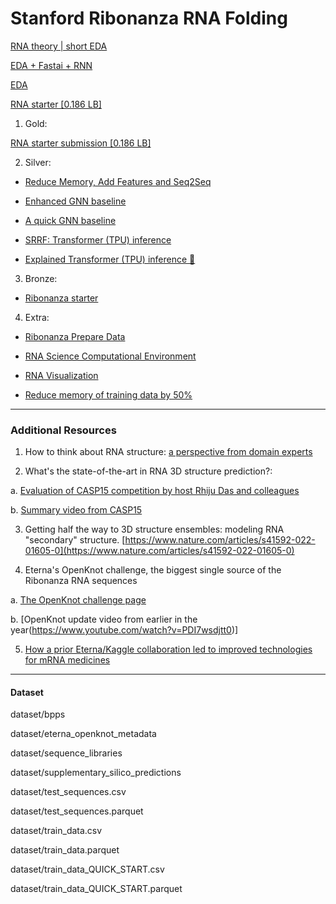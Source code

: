 # Stanford Ribonanza RNA Folding

[RNA theory | short EDA](https://www.kaggle.com/code/rafiko1/standford-ribonanza-rna-theory-short-eda#notebook-container)

[EDA + Fastai + RNN](https://www.kaggle.com/code/wrecked22/starters-eda-fastai-rnn)

[EDA](https://www.kaggle.com/code/alexandervc/ribonanza-1-eda)

[RNA starter [0.186 LB]](https://www.kaggle.com/code/iafoss/rna-starter-0-186-lb)

1. Gold:

[RNA starter submission [0.186 LB]](https://www.kaggle.com/code/iafoss/rna-starter-submission-0-186-lb)

2. Silver:

- [Reduce Memory, Add Features and Seq2Seq](https://www.kaggle.com/code/umar47/rna-folding-reduce-memory-add-features-seq2seq)

- [Enhanced GNN baseline](https://www.kaggle.com/code/zulqarnainali/enhanced-gnn-baseline)

- [A quick GNN baseline](https://www.kaggle.com/code/fnands/a-quick-gnn-baseline)

- [SRRF: Transformer (TPU) inference](https://www.kaggle.com/code/shlomoron/srrf-transformer-tpu-inference)

- [Explained Transformer (TPU) inference 💨](https://www.kaggle.com/code/zulqarnainali/explained-transformer-tpu-inference)

3. Bronze:

- [Ribonanza starter](https://www.kaggle.com/code/shujun717/ribonanza-starter)

4. Extra:

- [Ribonanza Prepare Data](https://www.kaggle.com/code/alexandervc/ribonanza-prepare-data)

- [RNA Science Computational Environment](https://www.kaggle.com/code/brainbowrna/rna-science-computational-environment)

- [RNA Visualization](https://www.kaggle.com/code/hiramcho/ribonanza-rna-visualization)

- [Reduce memory of training data by 50%](https://www.kaggle.com/code/saikiranvarma/reduce-memory-of-training-data-by-50)

---

### Additional Resources

1. How to think about RNA structure: [a perspective from domain experts](https://www.pnas.org/doi/10.1073/pnas.2112677119)

2. What's the state-of-the-art in RNA 3D structure prediction?:

a. [Evaluation of CASP15 competition by host Rhiju Das and colleagues](https://www.biorxiv.org/content/10.1101/2023.04.25.538330v2)

b. [Summary video from CASP15](https://www.youtube.com/watch?v=oe-w1Xx1p1g)

3. Getting half the way to 3D structure ensembles: modeling RNA "secondary" structure. [https://www.nature.com/articles/s41592-022-01605-0](https://www.nature.com/articles/s41592-022-01605-0)

4. Eterna's OpenKnot challenge, the biggest single source of the Ribonanza RNA sequences

a. [The OpenKnot challenge page](https://eternagame.org/challenges/11843006)

b. [OpenKnot update video from earlier in the year(https://www.youtube.com/watch?v=PDI7wsdjtt0)]

5. [How a prior Eterna/Kaggle collaboration led to improved technologies for mRNA medicines](https://www.nature.com/articles/s42256-022-00571-8)


---

#### Dataset

dataset/bpps

dataset/eterna_openknot_metadata

dataset/sequence_libraries

dataset/supplementary_silico_predictions

dataset/test_sequences.csv

dataset/test_sequences.parquet

dataset/train_data.csv

dataset/train_data.parquet

dataset/train_data_QUICK_START.csv

dataset/train_data_QUICK_START.parquet